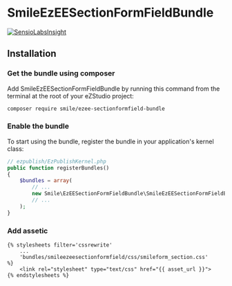 # SmileEzEESectionFormFieldBundle

[![SensioLabsInsight](https://insight.sensiolabs.com/projects/b3954da8-43b5-4394-a233-28113d57676c/mini.png)](https://insight.sensiolabs.com/projects/b3954da8-43b5-4394-a233-28113d57676c)

## Installation

### Get the bundle using composer

Add SmileEzEESectionFormFieldBundle by running this command from the terminal at the root of
your eZStudio project:

```bash
composer require smile/ezee-sectionformfield-bundle
```


### Enable the bundle

To start using the bundle, register the bundle in your application's kernel class:

```php
// ezpublish/EzPublishKernel.php
public function registerBundles()
{
    $bundles = array(
        // ...
        new Smile\EzEESectionFormFieldBundle\SmileEzEESectionFormFieldBundle(),
        // ...
    );
}
```

### Add  assetic

 ```
 {% stylesheets filter='cssrewrite'
     ...
     'bundles/smileezeesectionformfield/css/smileform_section.css'
 %}
     <link rel="stylesheet" type="text/css" href="{{ asset_url }}">
 {% endstylesheets %}
```
